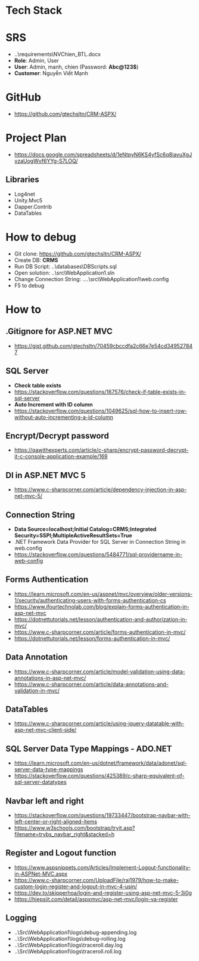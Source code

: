 ﻿# Tech Stack

# SRS
+ ..\requirements\NVChien_BTL.docx
+ **Role**: Admin, User
+ **User**: Admin, manh, chien (Password: **Abc@123$**)
+ **Customer**: Nguyễn Viết Mạnh

# GitHub
+ https://github.com/gtechsltn/CRM-ASPX/

# Project Plan
+ https://docs.google.com/spreadsheets/d/1eNtpyN6KS4yfSc6q8iavuXgJvzaUogWvf6YYg-S7LOQ/

## Libraries
+ Log4net
+ Unity.Mvc5
+ Dapper.Contrib
+ DataTables

# How to debug
+ Git clone: https://github.com/gtechsltn/CRM-ASPX/
+ Create DB: **CRMS**
+ Run DB Script: ..\databases\DBScripts.sql
+ Open solution: ..\src\WebApplication1.sln
+ Change Connection String: ....\src\WebApplication1\web.config
+ F5 to debug

# How to

## .Gitignore for ASP.NET MVC
+ https://gist.github.com/gtechsltn/70459cbccdfa2c66e7e54cd349527847

## SQL Server
+ **Check table exists**
+ https://stackoverflow.com/questions/167576/check-if-table-exists-in-sql-server
+ **Auto Increment with ID column**
+ https://stackoverflow.com/questions/1049625/sql-how-to-insert-row-without-auto-incrementing-a-id-column

## Encrypt/Decrypt password
+ https://qawithexperts.com/article/c-sharp/encrypt-password-decrypt-it-c-console-application-example/169

## DI in ASP.NET MVC 5
+ https://www.c-sharpcorner.com/article/dependency-injection-in-asp-net-mvc-5/

## Connection String
+ **Data Source=localhost;Initial Catalog=CRMS;Integrated Security=SSPI;MultipleActiveResultSets=True**
+ .NET Framework Data Provider for SQL Server in Connection String in web.config
+ https://stackoverflow.com/questions/5484771/sql-providername-in-web-config

## Forms Authentication
+ https://learn.microsoft.com/en-us/aspnet/mvc/overview/older-versions-1/security/authenticating-users-with-forms-authentication-cs
+ https://www.ifourtechnolab.com/blog/explain-forms-authentication-in-asp-net-mvc
+ https://dotnettutorials.net/lesson/authentication-and-authorization-in-mvc/
+ https://www.c-sharpcorner.com/article/forms-authentication-in-mvc/
+ https://dotnettutorials.net/lesson/forms-authentication-in-mvc/

## Data Annotation
+ https://www.c-sharpcorner.com/article/model-validation-using-data-annotations-in-asp-net-mvc/
+ https://www.c-sharpcorner.com/article/data-annotations-and-validation-in-mvc/

## DataTables
+ https://www.c-sharpcorner.com/article/using-jquery-datatable-with-asp-net-mvc-client-side/

## SQL Server Data Type Mappings - ADO.NET
+ https://learn.microsoft.com/en-us/dotnet/framework/data/adonet/sql-server-data-type-mappings
+ https://stackoverflow.com/questions/425389/c-sharp-equivalent-of-sql-server-datatypes

## Navbar left and right
+ https://stackoverflow.com/questions/19733447/bootstrap-navbar-with-left-center-or-right-aligned-items
+ https://www.w3schools.com/bootstrap/tryit.asp?filename=trybs_navbar_right&stacked=h

## Register and Logout function
+ https://www.aspsnippets.com/Articles/Implement-Logout-functionality-in-ASPNet-MVC.aspx
+ https://www.c-sharpcorner.com/UploadFile/raj1979/how-to-make-custom-login-register-and-logout-in-mvc-4-usin/
+ https://dev.to/skipperhoa/login-and-register-using-asp-net-mvc-5-3i0g
+ https://hiepsiit.com/detail/aspxmvc/asp-net-mvc/login-va-register

## Logging
+ ..\Src\WebApplication1\logs\debug-appending.log
+ ..\Src\WebApplication1\logs\debug-rolling.log
+ ..\Src\WebApplication1\logs\traceroll.day.log
+ ..\Src\WebApplication1\logs\traceroll.roll.log